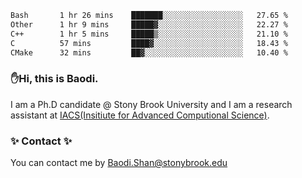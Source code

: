 <!--START_SECTION:waka-->

```txt
Bash       1 hr 26 mins    ███████░░░░░░░░░░░░░░░░░░   27.65 %
Other      1 hr 9 mins     █████▓░░░░░░░░░░░░░░░░░░░   22.27 %
C++        1 hr 5 mins     █████▒░░░░░░░░░░░░░░░░░░░   21.10 %
C          57 mins         ████▓░░░░░░░░░░░░░░░░░░░░   18.43 %
CMake      32 mins         ██▓░░░░░░░░░░░░░░░░░░░░░░   10.40 %
```

<!--END_SECTION:waka-->

### ✋Hi, this is Baodi. 

I am a Ph.D candidate @ Stony Brook University and I am a research assistant at [IACS(Insitiute for Advanced Computional Science)](https://iacs.stonybrook.edu/).

### ✨ Contact ✨

You can contact me by [Baodi.Shan@stonybrook.edu](mailto:Baodi.Shan@stonybrook.edu)





<!--
[![Anurag's GitHub stats](https://github-readme-stats.vercel.app/api?username=lwshanbd&theme=jolly&show_icons=true&count_private=true&include_all_commits=true)](https://github.com/anuraghazra/github-readme-stats)
**lwshanbd/lwshanbd** is a ✨ _special_ ✨ repository because its `README.md` (this file) appears on your GitHub profile.

Here are some ideas to get you started:

- 🔭 I’m currently working on ...
- 🌱 I’m currently learning ...
- 👯 I’m looking to collaborate on ...
- 🤔 I’m looking for help with ...
- 💬 Ask me about ...
- 📫 How to reach me: ...
- 😄 Pronouns: ...
- ⚡ Fun fact: ...
-->
